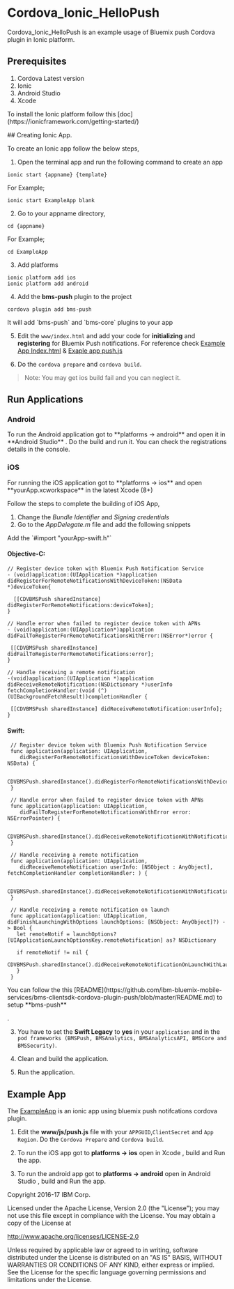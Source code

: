 # Cordova_Ionic_HelloPush

Cordova_Ionic_HelloPush is an example usage of Bluemix push Cordova plugin in Ionic platform.

## Prerequisites

<ol>
<li>Cordova Latest version</li>
<li>Ionic </li>
<li>Android Studio</li>
<li>Xcode</li>
</ol>

 <p>To install the Ionic platform follow this [doc](https://ionicframework.com/getting-started/)</p>
## Creating Ionic App.

To create an Ionic app follow the below steps,

1. Open the terminal app and run the following command to create an app

  ```
  ionic start {appname} {template}
  ```
  For Example;

  ```
  ionic start ExampleApp blank
  ```
2. Go to your appname directory,

  ```
  cd {appname}
  ```

  For Example;

  ```
  cd ExampleApp
  ```
3. Add platforms

  ```
  ionic platform add ios
  ionic platform add android
  ```
4. Add the <strong>bms-push</strong> plugin to the project

  ```
  cordova plugin add bms-push
  ```

  <p>It will add `bms-push` and `bms-core` plugins to your app</p>


5. Edit the `www/index.html` and add your code for <strong>initializing</strong> and <strong>registering</strong> for Bluemix Push notifications. For reference check [Example App Index.html](https://github.com/ibm-bluemix-push-notifications/Cordova_Ionic_HelloPush/ExampleApp/www/index.html) & [Exaple app push.js](https://github.com/ibm-bluemix-push-notifications/Cordova_Ionic_HelloPush/ExampleApp/www/js/push.js)

6. Do the `cordova prepare` and `cordova build`.

>Note: You may get ios build fail and you can neglect it.

## Run Applications

### Android

<p>To run the Android application got to **platforms -> android** and open it in **Android Studio** . Do the build and run it. You can check the registrations details in the console. </p>

### iOS

<p>For running the iOS application got to **platforms -> ios** and open **yourApp.xcworkspace** in the latest Xcode (8+)</p>

Follow the steps to complete the building of iOS App,

1. Change the *Bundle Identifier* and *Signing credentials*
2. Go to the *AppDelegate.m* file and add the following snippets

<p>Add the `#import "yourApp-swift.h"`</p>

#### Objective-C:

 ```
 // Register device token with Bluemix Push Notification Service
 - (void)application:(UIApplication *)application
didRegisterForRemoteNotificationsWithDeviceToken:(NSData *)deviceToken{

   [[CDVBMSPush sharedInstance] didRegisterForRemoteNotifications:deviceToken];
}

// Handle error when failed to register device token with APNs
- (void)application:(UIApplication*)application
didFailToRegisterForRemoteNotificationsWithError:(NSError*)error {

  [[CDVBMSPush sharedInstance] didFailToRegisterForRemoteNotifications:error];
}

// Handle receiving a remote notification
-(void)application:(UIApplication *)application
didReceiveRemoteNotification:(NSDictionary *)userInfo
fetchCompletionHandler:(void (^)(UIBackgroundFetchResult))completionHandler {

  [[CDVBMSPush sharedInstance] didReceiveRemoteNotification:userInfo];
}
```

#### Swift:

```
 // Register device token with Bluemix Push Notification Service
 func application(application: UIApplication,
 	didRegisterForRemoteNotificationsWithDeviceToken deviceToken: NSData) {

 	CDVBMSPush.sharedInstance().didRegisterForRemoteNotificationsWithDeviceToken(deviceToken)
 }

 // Handle error when failed to register device token with APNs
 func application(application: UIApplication,
 	didFailToRegisterForRemoteNotificationsWithError error: NSErrorPointer) {

 	CDVBMSPush.sharedInstance().didReceiveRemoteNotificationWithNotification(error)
 }

 // Handle receiving a remote notification
 func application(application: UIApplication,
 	didReceiveRemoteNotification userInfo: [NSObject : AnyObject], 	fetchCompletionHandler completionHandler: ) {

 	CDVBMSPush.sharedInstance().didReceiveRemoteNotificationWithNotification(userInfo)
 }

 // Handle receiving a remote notification on launch
 func application(application: UIApplication, didFinishLaunchingWithOptions launchOptions: [NSObject: AnyObject]?) -> Bool {
   let remoteNotif = launchOptions?[UIApplicationLaunchOptionsKey.remoteNotification] as? NSDictionary

   if remoteNotif != nil {
     CDVBMSPush.sharedInstance().didReceiveRemoteNotificationOnLaunchWithLaunchOptions(launchOptions)
   }
 }
 ```
<p>You can follow the this [README](https://github.com/ibm-bluemix-mobile-services/bms-clientsdk-cordova-plugin-push/blob/master/README.md) to setup **bms-push**</p>.


3. You have to set the **Swift Legacy** to **yes** in your `application` and in the `pod frameworks (BMSPush, BMSAnalytics, BMSAnalyticsAPI, BMSCore and BMSSecurity)`.

4. Clean and build the application.
5. Run the application.


## Example App

The [ExampleApp](https://github.com/ibm-bluemix-push-notifications/Cordova_Ionic_HelloPush/ExampleApp) is an ionic app using bluemix push notifcations cordova plugin.

1. Edit the **www/js/push.js** file with your `APPGUID`,`ClientSecret` and `App Region`. Do the `Cordova Prepare` and `Cordova build`.

2. To run the iOS app got to **platforms -> ios** open in Xcode , build and Run the app.
3. To run the android app got to **platforms -> android** open in Android Studio , build and Run the app.


Copyright 2016-17 IBM Corp.

Licensed under the Apache License, Version 2.0 (the "License"); you may not use this file except in compliance with the License. You may obtain a copy of the License at

http://www.apache.org/licenses/LICENSE-2.0

Unless required by applicable law or agreed to in writing, software distributed under the License is distributed on an "AS IS" BASIS, WITHOUT WARRANTIES OR CONDITIONS OF ANY KIND, either express or implied. See the License for the specific language governing permissions and limitations under the License.
